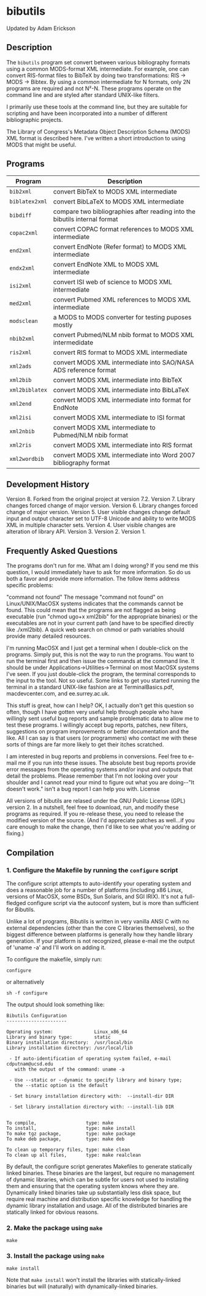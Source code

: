 # bibutils

Updated by Adam Erickson

## Description

The `bibutils` program set convert between various bibliography formats using a common MODS-format XML intermediate. For example, one can convert RIS-format files to BibTeX by doing two transformations: RIS -> MODS -> Bibtex. By using a common intermediate for N formats, only 2N programs are required and not N²-N. These programs operate on the command line and are styled after standard UNIX-like filters.

I primarily use these tools at the command line, but they are suitable for scripting and have been incorporated into a number of different bibliographic projects.

The Library of Congress's Metadata Object Description Schema (MODS) XML format is described here. I've written a short introduction to using MODS that might be useful.

## Programs

| Program         | Description                                                                    |
| --------------- | ------------------------------------------------------------------------------ |
| `bib2xml`       |    convert BibTeX to MODS XML intermediate                                     |
| `biblatex2xml`  |    convert BibLaTeX to MODS XML intermediate                                   |
| `bibdiff`       |    compare two bibliographies after reading into the bibutils internal format  |
| `copac2xml`     |    convert COPAC format references to MODS XML intermediate                    |
| `end2xml`       |    convert EndNote (Refer format) to MODS XML intermediate                     |
| `endx2xml`      |    convert EndNote XML to MODS XML intermediate                                |
| `isi2xml`       |    convert ISI web of science to MODS XML intermediate                         |
| `med2xml`       |    convert Pubmed XML references to MODS XML intermediate                      |
| `modsclean` 	  |    a MODS to MODS converter for testing puposes mostly                         |
| `nbib2xml`      |    convert Pubmed/NLM nbib format to MODS XML intermedidate                    |
| `ris2xml`       |    convert RIS format to MODS XML intermediate                                 |
| `xml2ads`       |    convert MODS XML intermediate into SAO/NASA ADS reference format            |
| `xml2bib`       |    convert MODS XML intermediate into BibTeX                                   |
| `xml2biblatex`  |    convert MODS XML intermediate into BibLaTeX                                 |
| `xml2end`       |    convert MODS XML intermediate into format for EndNote                       |
| `xml2isi`       |    convert MODS XML intermediate to ISI format                                 |
| `xml2nbib`      |    convert MODS XML intermediate to Pubmed/NLM nbib format                     |
| `xml2ris`       |    convert MODS XML intermediate into RIS format                               |
| `xml2wordbib`   |    convert MODS XML intermediate into Word 2007 bibliography format            |

## Development History

Version 8. Forked from the original project at version 7.2.
Version 7. Library changes forced change of major version.
Version 6. Library changes forced change of major version.
Version 5. User visible changes change default input and output character set to UTF-8 Unicode and ability to write MODS XML in multiple character sets.
Version 4. User visible changes are alteration of library API.
Version 3.
Version 2.
Version 1.

## Frequently Asked Questions

The programs don't run for me. What am I doing wrong? If you send me this question, I would immediately have to ask for more information. So do us both a favor and provide more information. The follow items address specific problems:

"command not found" The message "command not found" on Linux/UNIX/MacOSX systems indicates that the commands cannot be found. This could mean that the programs are not flagged as being executable (run "chmod ugo+x xml2bib" for the appropriate binaries) or the executables are not in your current path (and have to be specified directly like ./xml2bib). A quick web search on chmod or path variables should provide many detailed resources.

I'm running MacOSX and I just get a terminal when I double-click on the programs. Simply put, this is not the way to run the programs. You want to run the terminal first and then issue the commands at the command line. It should be under Applications->Utilities->Terminal on most MacOSX systems I've seen. If you just double-click the program, the terminal corresponds to the input to the tool. Not so useful. Some links to get you started running the terminal in a standard UNIX-like fashion are at TerminalBasics.pdf, macdevcenter.com, and ee.surrey.ac.uk.

This stuff is great, how can I help? OK, I actually don't get this question so often, though I have gotten very useful help through people who have willingly sent useful bug reports and sample problematic data to allow me to test these programs. I willingly accept bug reports, patches, new filters, suggestions on program improvements or better documentation and the like. All I can say is that users (or programmers) who contact me with these sorts of things are far more likely to get their itches scratched.

I am interested in bug reports and problems in conversions. Feel free to e-mail me if you run into these issues. The absolute best bug reports provide error messages from the operating systems and/or input and outputs that detail the problems. Please remember that I'm not looking over your shoulder and I cannot read your mind to figure out what you are doing--"It doesn't work." isn't a bug report I can help you with.
License

All versions of bibutils are relased under the GNU Public License (GPL) version 2. In a nutshell, feel free to download, run, and modify these programs as required. If you re-release these, you need to release the modified version of the source. (And I'd appreciate patches as well...if you care enough to make the change, then I'd like to see what you're adding or fixing.)

## Compilation

### 1. Configure the Makefile by running the `configure` script

The configure script attempts to auto-identify your operating system
and does a reasonable job for a number of platforms (including x86 Linux,
versions of MacOSX, some BSDs, Sun Solaris, and SGI IRIX).  It's not a 
full-fledged configure script via the autoconf system, but is more than 
sufficient for Bibutils.

Unlike a lot of programs, Bibutils is written in very vanilla ANSI C
with no external dependencies (other than the core C libraries themselves),
so the biggest difference between platforms is generally how they
handle library generation.  If your platform is not recognized, please
e-mail me the output of 'uname -a' and I'll work on adding it.

To configure the makefile, simply run:

```shell
configure
```

or alternatively

```shell
sh -f configure
```

The output should look something like:

```shell
Bibutils Configuration
----------------------

Operating system:               Linux_x86_64
Library and binary type:        static
Binary installation directory:  /usr/local/bin
Library installation directory: /usr/local/lib

 - If auto-identification of operating system failed, e-mail cdputnam@ucsd.edu
   with the output of the command: uname -a

 - Use --static or --dynamic to specify library and binary type;
   the --static option is the default

 - Set binary installation directory with:  --install-dir DIR

 - Set library installation directory with: --install-lib DIR


To compile,                  type: make
To install,                  type: make install
To make tgz package,         type: make package
To make deb package,         type: make deb

To clean up temporary files, type: make clean
To clean up all files,       type: make realclean
```

By default, the configure script generates Makefiles to generate statically
linked binaries.  These binaries are the largest, but require no management of
dynamic libraries, which can be subtle for users not used to installing
them and ensuring that the operating system knows where they are.
Dynamically linked binaries take up substantially less disk space, but require
real machine and distribution specific knowledge for handling the dynamic
library installation and usage.  All of the distributed binaries are statically
linked for obvious reasons.

### 2. Make the package using `make`

```shell
make
```

### 3. Install the package using `make`

```shell
make install
```

Note that `make install` won't install the libraries with statically-linked binaries but will (naturally) with dynamically-linked binaries.

